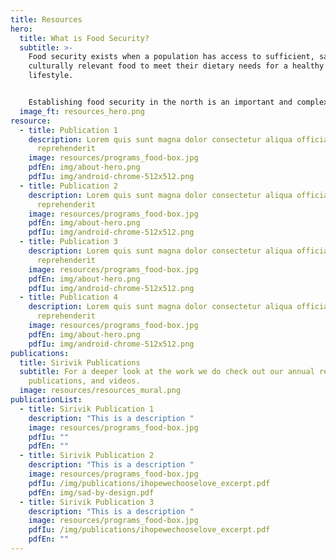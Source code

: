 ```yaml
---
title: Resources
hero:
  title: What is Food Security?
  subtitle: >-
    Food security exists when a population has access to sufficient, safe and
    culturally relevant food to meet their dietary needs for a healthy
    lifestyle.


    Establishing food security in the north is an important and complex task.  We compiled several documents on the topic so you can learn more.
  image_ft: resources_hero.png
resource:
  - title: Publication 1
    description: Lorem quis sunt magna dolor consectetur aliqua officia laborum
      reprehenderit
    image: resources/programs_food-box.jpg
    pdfEn: img/about-hero.png
    pdfIu: img/android-chrome-512x512.png
  - title: Publication 2
    description: Lorem quis sunt magna dolor consectetur aliqua officia laborum
      reprehenderit
    image: resources/programs_food-box.jpg
    pdfEn: img/about-hero.png
    pdfIu: img/android-chrome-512x512.png
  - title: Publication 3
    description: Lorem quis sunt magna dolor consectetur aliqua officia laborum
      reprehenderit
    image: resources/programs_food-box.jpg
    pdfEn: img/about-hero.png
    pdfIu: img/android-chrome-512x512.png
  - title: Publication 4
    description: Lorem quis sunt magna dolor consectetur aliqua officia laborum
      reprehenderit
    image: resources/programs_food-box.jpg
    pdfEn: img/about-hero.png
    pdfIu: img/android-chrome-512x512.png
publications:
  title: Sirivik Publications
  subtitle: For a deeper look at the work we do check out our annual reports,
    publications, and videos.
  image: resources/resources_mural.png
publicationList:
  - title: Sirivik Publication 1
    description: "This is a description "
    image: resources/programs_food-box.jpg
    pdfIu: ""
    pdfEn: ""
  - title: Sirivik Publication 2
    description: "This is a description "
    image: resources/programs_food-box.jpg
    pdfIu: /img/publications/ihopewechooselove_excerpt.pdf
    pdfEn: img/sad-by-design.pdf
  - title: Sirivik Publication 3
    description: "This is a description "
    image: resources/programs_food-box.jpg
    pdfIu: /img/publications/ihopewechooselove_excerpt.pdf
    pdfEn: ""
---
```

